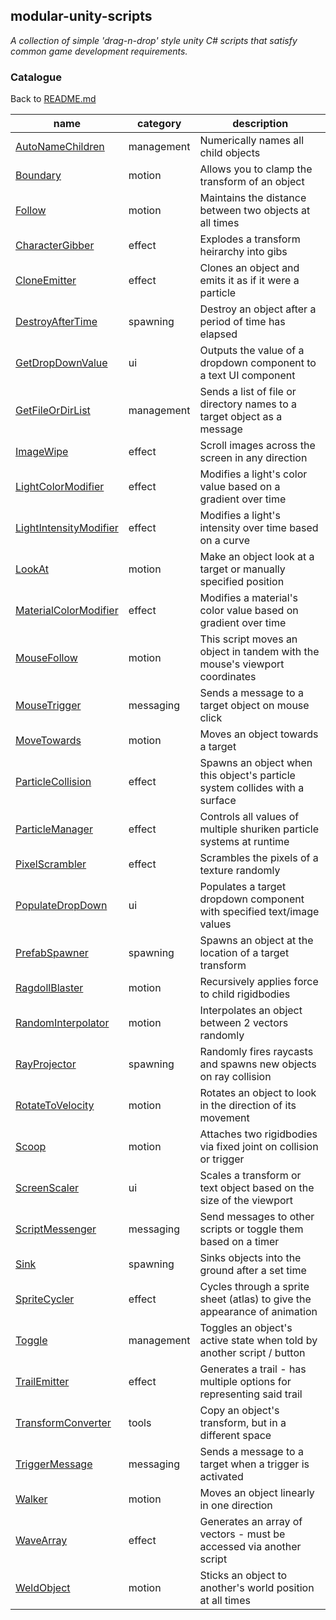 ## modular-unity-scripts
*A collection of simple 'drag-n-drop' style unity C# scripts that satisfy common game development requirements.*

### Catalogue

Back to [README.md](./README.md)

| name | category | description |
| --- | --- | --- |
| [AutoNameChildren](./ModularScripts/AutoNameChildren.cs)             |   management  |   Numerically names all child objects
| [Boundary](./ModularScripts/Boundary.cs)                             |   motion      |   Allows you to clamp the transform of an object
| [Follow](./ModularScripts/Follow.cs)                                 |   motion      |   Maintains the distance between two objects at all times
| [CharacterGibber](./ModularScripts/CharacterGibber.cs)               |   effect      |   Explodes a transform heirarchy into gibs
| [CloneEmitter](./ModularScripts/CloneEmitter.cs)                     |   effect      |   Clones an object and emits it as if it were a particle
| [DestroyAfterTime](./ModularScripts/DestroyAfterTime.cs)             |   spawning    |   Destroy an object after a period of time has elapsed
| [GetDropDownValue](./ModularScripts/GetDropDownValue.cs)             |   ui          |   Outputs the value of a dropdown component to a text UI component
| [GetFileOrDirList](./ModularScripts/GetFileOrDirList.cs)             |   management  |   Sends a list of file or directory names to a target object as a message
| [ImageWipe](./ModularScripts/ImageWipe.cs)                           |   effect      |   Scroll images across the screen in any direction
| [LightColorModifier](./ModularScripts/LightColorModifier.cs)         |   effect      |   Modifies a light's color value based on a gradient over time
| [LightIntensityModifier](./ModularScripts/LightIntensityModifier.cs) |   effect      |   Modifies a light's intensity over time based on a curve
| [LookAt](./ModularScripts/LookAt.cs)                                 |   motion      |   Make an object look at a target or manually specified position
| [MaterialColorModifier](./ModularScripts/MaterialColorModifier.cs)   |   effect      |   Modifies a material's color value based on gradient over time
| [MouseFollow](./ModularScripts/MouseFollow.cs)                       |   motion      |   This script moves an object in tandem with the mouse's viewport coordinates
| [MouseTrigger](./ModularScripts/MouseTrigger.cs)                     |   messaging   |   Sends a message to a target object on mouse click
| [MoveTowards](./ModularScripts/MoveTowards.cs)                       |   motion      |   Moves an object towards a target
| [ParticleCollision](./ModularScripts/ParticleCollision.cs)           |   effect      |   Spawns an object when this object's particle system collides with a surface
| [ParticleManager](./ModularScripts/ParticleManager.cs)               |   effect      |   Controls all values of multiple shuriken particle systems at runtime
| [PixelScrambler](./ModularScripts/PixelScrambler.cs)                 |   effect      |   Scrambles the pixels of a texture randomly
| [PopulateDropDown](./ModularScripts/PopulateDropDown.cs)             |   ui          |   Populates a target dropdown component with specified text/image values
| [PrefabSpawner](./ModularScripts/PrefabSpawner.cs)                   |   spawning    |   Spawns an object at the location of a target transform
| [RagdollBlaster](./ModularScripts/RagdollBlaster.cs)                 |   motion      |   Recursively applies force to child rigidbodies
| [RandomInterpolator](./ModularScripts/RandomInterpolator.cs)         |   motion      |   Interpolates an object between 2 vectors randomly
| [RayProjector](./ModularScripts/RayProjector.cs)                     |   spawning    |   Randomly fires raycasts and spawns new objects on ray collision
| [RotateToVelocity](./ModularScripts/RotateToVelocity.cs)             |   motion      |   Rotates an object to look in the direction of its movement
| [Scoop](./ModularScripts/Scoop.cs)                                   |   motion      |   Attaches two rigidbodies via fixed joint on collision or trigger
| [ScreenScaler](./ModularScripts/ScreenScaler.cs)                     |   ui          |   Scales a transform or text object based on the size of the viewport
| [ScriptMessenger](./ModularScripts/ScriptMessenger.cs)               |   messaging   |   Send messages to other scripts or toggle them based on a timer
| [Sink](./ModularScripts/Sink.cs)                                     |   spawning    |   Sinks objects into the ground after a set time
| [SpriteCycler](./ModularScripts/SpriteCycler.cs)                     |   effect      |   Cycles through a sprite sheet (atlas) to give the appearance of animation
| [Toggle](./ModularScripts/Toggle.cs)                                 |   management  |   Toggles an object's active state when told by another script / button
| [TrailEmitter](./ModularScripts/TrailEmitter.cs)                     |   effect      |   Generates a trail - has multiple options for representing said trail
| [TransformConverter](./ModularScripts/TransformConverter.cs)         |   tools       |   Copy an object's transform, but in a different space
| [TriggerMessage](./ModularScripts/TriggerMessage.cs)                 |   messaging   |   Sends a message to a target when a trigger is activated
| [Walker](./ModularScripts/Walker.cs)                                 |   motion      |   Moves an object linearly in one direction
| [WaveArray](./ModularScripts/WaveArray.cs)                           |   effect      |   Generates an array of vectors - must be accessed via another script
| [WeldObject](./ModularScripts/WeldObject.cs)                         |   motion      |   Sticks an object to another's world position at all times
    
